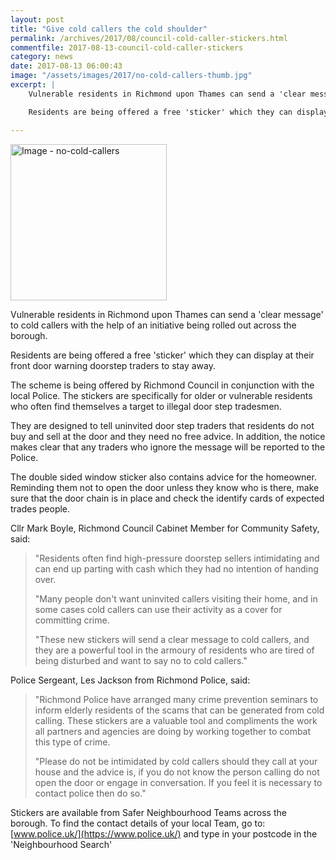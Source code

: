 ```yaml
---
layout: post
title: "Give cold callers the cold shoulder"
permalink: /archives/2017/08/council-cold-caller-stickers.html
commentfile: 2017-08-13-council-cold-caller-stickers
category: news
date: 2017-08-13 06:00:43
image: "/assets/images/2017/no-cold-callers-thumb.jpg"
excerpt: |
    Vulnerable residents in Richmond upon Thames can send a 'clear message' to cold callers with the help of an initiative being rolled out across the borough.

    Residents are being offered a free 'sticker' which they can display at their front door warning doorstep traders to stay away.

---
```


<a href="/assets/images/2017/no-cold-callers.jpg" title="Click for a larger image"><img src="/assets/images/2017/no-cold-callers-thumb.jpg" width="250" alt="Image - no-cold-callers"  class="photo right"/></a>

Vulnerable residents in Richmond upon Thames can send a 'clear message' to cold callers with the help of an initiative being rolled out across the borough.

Residents are being offered a free 'sticker' which they can display at their front door warning doorstep traders to stay away.

The scheme is being offered by Richmond Council in conjunction with the local Police. The stickers are specifically for older or vulnerable residents who often find themselves a target to illegal door step tradesmen.

They are designed to tell uninvited door step traders that residents do not buy and sell at the door and they need no free advice. In addition, the notice makes clear that any traders who ignore the message will be reported to the Police.

The double sided window sticker also contains advice for the homeowner. Reminding them not to open the door unless they know who is there, make sure that the door chain is in place and check the identify cards of expected trades people.

Cllr Mark Boyle, Richmond Council Cabinet Member for Community Safety, said:

> "Residents often find high-pressure doorstep sellers intimidating and can end up parting with cash which they had no intention of handing over.
> 
>  "Many people don't want uninvited callers visiting their home, and in some cases cold callers can use their activity as a cover for committing crime.
> 
> 
>  "These new stickers will send a clear message to cold callers, and they are a powerful tool in the armoury of residents who are tired of being disturbed and want to say no to cold callers."
> 
> 
 Police Sergeant, Les Jackson from Richmond Police, said:

> "Richmond Police have arranged many crime prevention seminars to inform elderly residents of the scams that can be generated from cold calling. These stickers are a valuable tool and compliments the work all partners and agencies are doing by working together to combat this type of crime.
> 
>  "Please do not be intimidated by cold callers should they call at your house and the advice is, if you do not know the person calling do not open the door or engage in conversation. If you feel it is necessary to contact police then do so."
> 
> 
 Stickers are available from Safer Neighbourhood Teams across the borough. To find the contact details of your local Team, go to: [www.police.uk/](https://www.police.uk/) and type in your postcode in the 'Neighbourhood Search'
